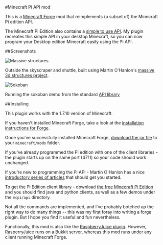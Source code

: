 #Minecraft Pi API mod

This is a [Minecraft Forge](http://www.minecraftforge.net/wiki/Installation/Universal) mod that reimplements (a subset of) the Minecraft Pi edition API.

The Minecraft Pi Edition also contains a [simple to use API](http://www.stuffaboutcode.com/p/minecraft.html). My plugin recreates this simple API in your desktop Minecraft, so you can now program your Desktop edition Minecraft easily using the Pi API.

##Screenshots

![Massive structures](../master/downloads/massive.jpg?raw=true)

Outside the skyscraper and shuttle, built using Martin O'Hanlon's [massive 3d structures project](http://www.stuffaboutcode.com/2013/03/minecraft-pi-edition-create-massive-3d.html).

![Sokoban](../master/downloads/sokoban.jpg?raw-true)

Running the sokoban demo from the standard [API library](http://pi.minecraft.net/)

##Installing

This plugin works with the 1.7.10 version of Minecraft.

If you haven't installed Minecraft Forge, take a look at the
[installation instructions for
Forge](http://www.minecraftforge.net/wiki/Installation/Universal).

Once you've successfully installed Minecraft Forge, [download
the jar file](../master/downloads/McpiApiMod-1.7.10-1.0.jar) to
your `minecraft/mods` folder.

If you've already programmed the Pi edition with one of the client
libraries - the plugin starts up on the same port (4711) so your
code should work unchanged.

If you're new to programming the Pi API - Martin O'Hanlon has a nice
[introductory series of
articles](http://www.stuffaboutcode.com/p/minecraft.html) that should
get you started.

To get the Pi Edition client library - download [the free Minecraft Pi
Edition](https://s3.amazonaws.com/assets.minecraft.net/pi/minecraft-pi-0.1.1.tar.gz)
and you should find java and python clients, as well as a few demos
under the `mcpi/api` directory.

Not all the commands are implemented, and I've probably botched up the
right way to do many things -- this was my first foray into writing a
forge plugin. But I hope you find it useful and fun nevertheless.

Functionally, this mod is also like the [RaspberryJuice
plugin](https://github.com/zhuowei/RaspberryJuice). However,
RasperryJuice runs on a Bukkit server, whereas this mod runs under any
client running Minecraft Forge.
